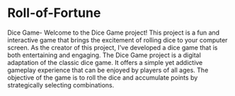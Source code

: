 # Roll-of-Fortune
Dice Game-
Welcome to the Dice Game project! This project is a fun and interactive game that brings the excitement of rolling dice to your computer screen. As the creator of this project, I've developed a dice game that is both entertaining and engaging.
The Dice Game project is a digital adaptation of the classic dice game. It offers a simple yet addictive gameplay experience that can be enjoyed by players of all ages. The objective of the game is to roll the dice and accumulate points by strategically selecting combinations.
